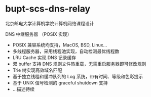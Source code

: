 # bupt-scs-dns-relay

北京邮电大学计算机学院计算机网络课程设计

DNS 中继服务器 （POSIX 实现）

- POSIX 兼容系统均支持，MacOS, BSD, Linux...
- 多线程服务器，采用线程池实现，自动检测最优线程数
- LRU Cache 实现 DNS 记录缓存
- 双 buffer 支持 DNS 规则文件热重载，无需重启服务器即可修改规则
- Trie 树实现高效域名匹配
- 基于独立线程和缓冲队列的 Log 系统，带有时间、等级和色彩提示
- 基于 UNIX 信号检测的 graceful shutdown 支持
- ...描述待续
